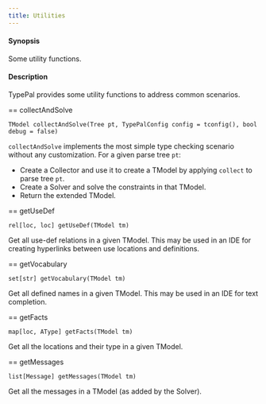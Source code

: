 ```yaml
---
title: Utilities
---
```


#### Synopsis

Some utility functions.

#### Description

TypePal provides some utility functions to address common scenarios.

== collectAndSolve

```rascal
TModel collectAndSolve(Tree pt, TypePalConfig config = tconfig(), bool debug = false)
```
`collectAndSolve` implements the most simple type checking scenario without any customization.
For a given parse tree `pt`:

- Create a Collector and use it to create a TModel by applying `collect` to parse tree `pt`.
- Create a Solver and solve the constraints in that TModel.
- Return the extended TModel.


== getUseDef
```rascal
rel[loc, loc] getUseDef(TModel tm)
```

Get all use-def relations in a given TModel. This may be used in an IDE for creating hyperlinks between use locations and definitions.
 

== getVocabulary
```rascal
set[str] getVocabulary(TModel tm)
```
Get all defined names in a given TModel. This may be used in an IDE for text completion.

== getFacts
```rascal
map[loc, AType] getFacts(TModel tm)
```
Get all the locations and their type in a given TModel.

== getMessages
```rascal
list[Message] getMessages(TModel tm)
```
Get all the messages in a TModel (as added by the Solver).
